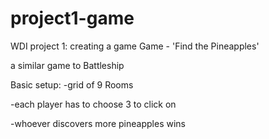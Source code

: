 # project1-game
WDI project 1: creating a game
Game - 'Find the Pineapples'

a similar game to Battleship

Basic setup:
-grid of 9 Rooms

-each player has to choose 3 to click on

-whoever discovers more pineapples wins



